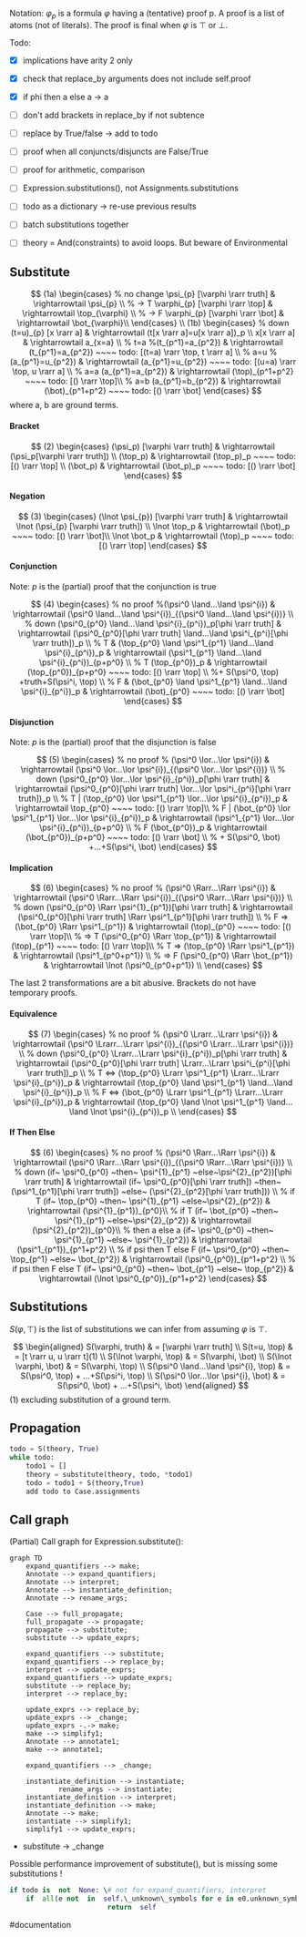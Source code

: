 
Notation: $\varphi_p$ is a formula $\varphi$ having a (tentative) proof p.  A proof is a list of atoms (not of literals).  The proof is final when $\varphi$ is $\top$ or $\bot$.

Todo:
- [x] implications have arity 2 only
- [x] check that replace_by arguments does not include self.proof
- [x] if phi then a else a → a 
- [ ] don't add brackets in replace_by if not subtence
- [ ] replace by True/false → add to todo
- [ ] proof when all conjuncts/disjuncts are False/True
- [ ] proof for arithmetic, comparison
- [ ] Expression.substitutions(), not Assignments.substitutions

- [ ] todo as a dictionary → re-use previous results
- [ ] batch substitutions together
- [ ] theory = And(constraints) to avoid loops. But beware of Environmental

## Substitute
$$
(1a) \begin{cases}
% no change
\psi_{p} [\varphi \rarr truth]    & \rightarrowtail \psi_{p} \\
% -> T
\varphi_{p} [\varphi \rarr \top] & \rightarrowtail \top_{\varphi} \\
% -> F
\varphi_{p} [\varphi \rarr \bot] & \rightarrowtail \bot_{\varphi}\\
\end{cases} \\
(1b) \begin{cases}
% down
(t=u)_{p} [x \rarr a] & \rightarrowtail (t[x \rarr a]=u[x \rarr a])_p \\
x[x \rarr a] & \rightarrowtail a_{x=a} \\
% t=a
%(t_{p^1}=a_{p^2}) & \rightarrowtail (t_{p^1}=a_{p^2}) ~~~~ todo: [(t=a) \rarr \top, t \rarr  a] \\
% a=u
%(a_{p^1}=u_{p^2}) & \rightarrowtail (a_{p^1}=u_{p^2}) ~~~~ todo: [(u=a) \rarr \top, u \rarr a] \\
% a=a
(a_{p^1}=a_{p^2}) & \rightarrowtail (\top)_{p^1+p^2}  ~~~~ todo: [() \rarr \top]\\
% a=b
(a_{p^1}=b_{p^2}) & \rightarrowtail (\bot)_{p^1+p^2}  ~~~~ todo: [() \rarr \bot]
\end{cases}
$$
where a, b are ground terms. 

#### Bracket
$$
(2) \begin{cases}
(\psi_p) [\varphi \rarr truth]   & \rightarrowtail (\psi_p[\varphi \rarr truth]) \\
(\top_p) & \rightarrowtail (\top_p)_p  ~~~~ todo: [() \rarr \top] \\
(\bot_p) & \rightarrowtail (\bot_p)_p  ~~~~ todo: [() \rarr \bot]
\end{cases} 
$$

#### Negation
$$
(3) \begin{cases}
(\lnot \psi_{p}) [\varphi \rarr truth]    & \rightarrowtail \lnot (\psi_{p} [\varphi \rarr truth]) \\
\lnot \top_p & \rightarrowtail (\bot)_p   ~~~~ todo: [() \rarr \bot]\\
\lnot \bot_p & \rightarrowtail (\top)_p  ~~~~ todo: [() \rarr \top]
\end{cases}
$$

#### Conjunction
Note: $p$ is the (partial) proof that the conjunction is true

$$
(4) \begin{cases}
% no proof
%(\psi^0 \land…\land \psi^{i})    & \rightarrowtail  (\psi^0 \land…\land \psi^{i})_{(\psi^0 \land…\land \psi^{i})} \\
% down
(\psi^0_{p^0} \land…\land \psi^{i}_{p^i})_p[\phi \rarr truth]    & \rightarrowtail 
(\psi^0_{p^0}[\phi \rarr truth] \land…\land \psi^i_{p^i}[\phi \rarr truth])_p \\
% T &
(\top_{p^0} \land \psi^1_{p^1} \land…\land \psi^{i}_{p^i})_p    & \rightarrowtail 
(\psi^1_{p^1} \land…\land \psi^{i}_{p^i})_{p+p^0} \\
% T
(\top_{p^0})_p    & \rightarrowtail (\top_{p^0})_{p+p^0}  ~~~~ todo: [() \rarr \top] \\ 
%+ S(\psi^0, \top) +truth+S(\psi^i, \top) \\
% F &
(\bot_{p^0} \land \psi^1_{p^1} \land…\land \psi^{i}_{p^i})_p    & \rightarrowtail 
(\bot)_{p^0} ~~~~ todo: [() \rarr \bot]
\end{cases}
$$

#### Disjunction
Note: $p$ is the (partial) proof that the disjunction is false

$$
(5) \begin{cases}
% no proof
% (\psi^0 \lor…\lor \psi^{i})    & \rightarrowtail (\psi^0 \lor…\lor \psi^{i})_{(\psi^0 \lor…\lor \psi^{i})} \\
% down
(\psi^0_{p^0} \lor…\lor \psi^{i}_{p^i})_p[\phi \rarr truth]    & \rightarrowtail 
(\psi^0_{p^0}[\phi \rarr truth] \lor…\lor \psi^i_{p^i}[\phi \rarr truth])_p \\
% T |
(\top_{p^0} \lor \psi^1_{p^1} \lor…\lor \psi^{i}_{p^i})_p    & \rightarrowtail  
\top_{p^0}  ~~~~ todo: [() \rarr \top]\\
% F |
(\bot_{p^0} \lor \psi^1_{p^1} \lor…\lor \psi^{i}_{p^i})_p    & \rightarrowtail
(\psi^1_{p^1} \lor…\lor \psi^{i}_{p^i})_{p+p^0} \\
% F
(\bot_{p^0})_p    & \rightarrowtail
(\bot_{p^0})_{p+p^0} ~~~~ todo: [() \rarr \bot] \\
% + S(\psi^0, \bot) +...+S(\psi^i, \bot)
\end{cases}
$$

#### Implication

$$
(6) \begin{cases}
% no proof
% (\psi^0 \Rarr…\Rarr \psi^{i})    & \rightarrowtail (\psi^0 \Rarr…\Rarr \psi^{i})_{(\psi^0 \Rarr…\Rarr \psi^{i})} \\
% down
(\psi^0_{p^0} \Rarr \psi^{1}_{p^1})[\phi \rarr truth]    & \rightarrowtail 
(\psi^0_{p^0}[\phi \rarr truth] \Rarr \psi^1_{p^1}[\phi \rarr truth]) \\
% F =>
(\bot_{p^0} \Rarr \psi^1_{p^1})    & \rightarrowtail  
(\top)_{p^0}  ~~~~ todo: [() \rarr \top]\\
% => T
(\psi^0_{p^0} \Rarr \top_{p^1})    & \rightarrowtail
(\top)_{p^1}  ~~~~ todo: [() \rarr \top]\\
% T =>
(\top_{p^0} \Rarr \psi^1_{p^1})    & \rightarrowtail  
(\psi^1_{p^0+p^1}) \\
% => F
(\psi^0_{p^0} \Rarr \bot_{p^1})    & \rightarrowtail
\lnot (\psi^0_{p^0+p^1}) \\
\end{cases}
$$

The last 2 transformations are a bit abusive. Brackets do not have temporary proofs.

#### Equivalence
$$
(7) \begin{cases}
% no proof
% (\psi^0 \Lrarr…\Lrarr \psi^{i})   & \rightarrowtail (\psi^0 \Lrarr…\Lrarr \psi^{i})_{(\psi^0 \Lrarr…\Lrarr \psi^{i})} \\
% down
(\psi^0_{p^0} \Lrarr…\Lrarr \psi^{i}_{p^i})_p[\phi \rarr truth]    & \rightarrowtail 
(\psi^0_{p^0}[\phi \rarr truth] \Lrarr…\Lrarr \psi^i_{p^i}[\phi \rarr truth])_p \\
% T ⇔
(\top_{p^0} \Lrarr \psi^1_{p^1} \Lrarr…\Lrarr \psi^{i}_{p^i})_p    & \rightarrowtail  
(\top_{p^0} \land \psi^1_{p^1} \land…\land \psi^{i}_{p^i})_p \\
% F ⇔
(\bot_{p^0} \Lrarr \psi^1_{p^1} \Lrarr…\Lrarr \psi^{i}_{p^i})_p    & \rightarrowtail
(\top_{p^0} \land \lnot \psi^1_{p^1} \land…\land \lnot \psi^{i}_{p^i})_p \\
\end{cases}
$$

#### If Then Else

$$
(6) \begin{cases}
% no proof
% (\psi^0 \Rarr…\Rarr \psi^{i})    & \rightarrowtail (\psi^0 \Rarr…\Rarr \psi^{i})_{(\psi^0 \Rarr…\Rarr \psi^{i})} \\
% down
(if~ \psi^0_{p^0} ~then~ \psi^{1}_{p^1} ~else~\psi^{2}_{p^2})[\phi \rarr truth]    & \rightarrowtail 
(if~ \psi^0_{p^0}[\phi \rarr truth]) ~then~ (\psi^1_{p^1}[\phi \rarr truth]) ~else~ (\psi^{2}_{p^2}[\phi \rarr truth])) \\
% if T
(if~ \top_{p^0} ~then~ \psi^{1}_{p^1} ~else~\psi^{2}_{p^2})    & \rightarrowtail  
(\psi^{1}_{p^1})_{p^0}\\
% if T
(if~ \bot_{p^0} ~then~ \psi^{1}_{p^1} ~else~\psi^{2}_{p^2})    & \rightarrowtail
(\psi^{2}_{p^2})_{p^0}\\
% then a else a
(if~ \psi^0_{p^0} ~then~ \psi^{1}_{p^1} ~else~ \psi^{1}_{p^2})    & \rightarrowtail  
(\psi^1_{p^1})_{p^1+p^2} \\
% if psi then T else F
(if~ \psi^0_{p^0} ~then~ \top_{p^1} ~else~ \bot_{p^2})    & \rightarrowtail
(\psi^0_{p^0})_{p^1+p^2} \\
% if psi then F else T
(if~ \psi^0_{p^0} ~then~ \bot_{p^1} ~else~ \top_{p^2})    & \rightarrowtail
(\lnot \psi^0_{p^0})_{p^1+p^2}
\end{cases}
$$

## Substitutions
$S(\varphi, \top)$ is the list of substitutions we can infer from assuming $\varphi$ is $\top$.

$$
\begin{aligned}
S(\varphi, truth) & = [\varphi \rarr truth] \\
S(t=u, \top) & = [t \rarr u, u \rarr t](1) \\
S(\lnot \varphi, \top) & = S(\varphi, \bot) \\
S(\lnot \varphi, \bot) & = S(\varphi, \top) \\
S(\psi^0 \land…\land \psi^{i}, \top) & = S(\psi^0, \top) + ...+S(\psi^i, \top) \\
S(\psi^0 \lor…\lor \psi^{i}, \bot) & = S(\psi^0, \bot) + ...+S(\psi^i, \bot)
\end{aligned}
$$
(1) excluding substitution of a ground term.

## Propagation

```py
todo = S(theory, True)
while todo:
    todo1 = []
    theory = substitute(theory, todo, *todo1)
    todo = todo1 + S(theory,True)
    add todo to Case.assignments
```

## Call graph
(Partial) Call graph for Expression.substitute():

```mermaid
graph TD
    expand_quantifiers --> make;
    Annotate --> expand_quantifiers;
    Annotate --> interpret;
    Annotate --> instantiate_definition;
    Annotate --> rename_args;
    
    Case --> full_propagate;
    full_propagate --> propagate;
    propagate --> substitute;
    substitute --> update_exprs;
    
    expand_quantifiers --> substitute;
    expand_quantifiers --> replace_by;
    interpret --> update_exprs;
    expand_quantifiers --> update_exprs;
    substitute --> replace_by;
    interpret --> replace_by;

    update_exprs --> replace_by;
    update_exprs --> _change;
    update_exprs -.-> make;
    make --> simplify1;
    Annotate --> annotate1;
    make --> annotate1;
    
    expand_quantifiers --> _change;

    instantiate_definition --> instantiate;
		    rename_args --> instantiate;
    instantiate_definition --> interpret;
    instantiate_definition --> make;
    Annotate --> make;
    instantiate --> simplify1;
    simplify1 --> update_exprs;

```

+ substitute → \_change


Possible performance improvement of substitute(), but is missing some substitutions !
```py
if todo is  not  None: \# not for expand_quantifiers, interpret
    if  all(e not  in  self.\_unknown\_symbols for e in e0.unknown_symbols()):
				        return  self
```

#documentation